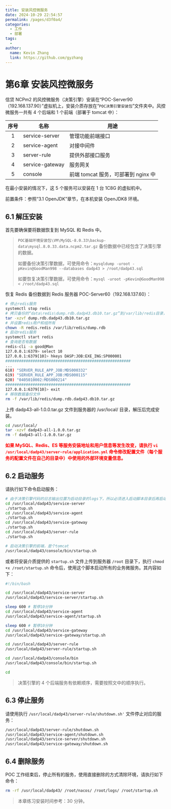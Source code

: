 ```yaml
---
title: 安装风控微服务
date: 2024-10-29 22:54:57
permalink: /pages/d3f0a4/
categories: 
  - 工作
  - 部署
tags: 
  - 
author: 
  name: Kevin Zhang
  link: https://github.com/gyzhang
---
```

# 第6章 安装风控微服务

信贷 NCPm2 的风控微服务（决策引擎）安装在“POC-Server90（192.168.137.90）”虚拟机上，安装介质存放在“`POC决策引擎安装包`”文件夹中。风控微服务一共有 4 个后端和 1 个前端（部署于 tomcat 中）：

| 序号 | 名称            | 用途                                |
| :--: | --------------- | ----------------------------------- |
|  1   | service-server  | 管理功能前端接口                    |
|  2   | service-agent   | 对接中间件                          |
|  3   | server-rule     | 提供外部接口服务                    |
|  4   | service-gateway | 服务网关                            |
|  5   | console         | 前端 tomcat 服务，可部署到 nginx 中 |

在最小安装的情况下，这 5 个服务可以安装在 1 台 1C8G 的虚拟机中。

前置条件：参照“3.1 OpenJDK”章节，在本机安装 OpenJDK8 环境。

## 6.1  解压安装

首先要确保要将数据恢复到 MySQL 和 Redis 中。

> `POC基础环境安装包\VM\MySQL-8.0.33\backup-data\mysql.8.0.33.data.ncpm2.tar.gz` 备份数据中已经包含了决策引擎的数据。
>
> 如要备份决策引擎数据，可使用命令：`mysqldump -uroot -pKevin@GoodMan998 --databases dadp43 > /root/dadp43.sql`
>
> 如要恢复决策引擎数据，可使用命令：`mysql -uroot -pKevin@GoodMan998 < /root/dadp43.sql`

恢复 Redis 备份数据到 Redis 服务器 POC-Server60（192.168.137.60）：

```bash
# 停止redis服务
systemctl stop redis
# 拷贝备份的“data\redis\dump.rdb.dadp43.db10.tar.gz”到/var/lib/redis目录，解压
tar -xzvf dump.rdb.dadp43.db10.tar.gz
# 并设置redis用户和组所有
chown -R redis.redis /var/lib/redis/dump.rdb
# 启动redis服务
systemctl start redis
# 查询是否有数据
redis-cli -a good@Man
127.0.0.1:6379> select 10
127.0.0.1:6379[10]> hkeys DASP:JOB:EXE_ING:SP000001
#######################################################
...
618) "SERVER_RULE_APP_JOB:MDS000332"
619) "SERVER_RULE_APP_JOB:MDS000115"
620) "0405010002:MDS000214"
#######################################################
127.0.0.1:6379[10]> exit
# 移除数据备份文件
rm -f /var/lib/redis/dump.rdb.dadp43.db10.tar.gz
```

上传 dadp43-all-1.0.0.tar.gz 文件到服务器的 /usr/local/ 目录，解压后完成安装。

```bash
cd /usr/local/
tar -xzvf dadp43-all-1.0.0.tar.gz
rm -f dadp43-all-1.0.0.tar.gz
```

<font color='red'>**如果 MySQL、Redis、ES 等服务安装地址和用户信息等发生改变，请执行 `vi /usr/local/dadp43/server-rule/application.yml` 命令修改配置文件（每个服务的配置文件在自己的目录中）中使用的外部环境变量信息。**</font>

## 6.2 启动服务

请执行如下命令启动服务：

```bash
# 由于决策引擎代码的日志输出位置为启动目录的logs下，所以必须进入启动脚本目录后再启动
cd /usr/local/dadp43/service-server
./startup.sh
cd /usr/local/dadp43/service-agent
./startup.sh
cd /usr/local/dadp43/service-gateway
./startup.sh
cd /usr/local/dadp43/server-rule
./startup.sh

# 启动决策引擎的前端，是个tomcat
/usr/local/dadp43/console/bin/startup.sh
```

或者将安装介质提供的 `startup.sh` 文件上传到服务器 `/root` 目录下，执行 `chmod +x /root/startup.sh` 命令后，使用这个脚本启动所有的业务微服务。其内容如下：

```bash
#!/bin/bash

cd /usr/local/dadp43/service-server
/usr/local/dadp43/service-server/startup.sh

sleep 600 # 暂停10分钟
cd /usr/local/dadp43/service-agent
/usr/local/dadp43/service-agent/startup.sh

sleep 600 # 暂停10分钟
cd /usr/local/dadp43/service-gateway
/usr/local/dadp43/service-gateway/startup.sh

cd /usr/local/dadp43/server-rule
/usr/local/dadp43/server-rule/startup.sh

cd /usr/local/dadp43/console/bin
/usr/local/dadp43/console/bin/startup.sh

cd
```

> 决策引擎的 4 个后端服务有依赖顺序，需要按照文中的顺序执行。

## 6.3 停止服务

请使用执行 `/usr/local/dadp43/server-rule/shutdown.sh'` 文件停止对应的服务：

```bash
/usr/local/dadp43/server-rule/shutdown.sh
/usr/local/dadp43/service-agent/shutdown.sh
/usr/local/dadp43/service-server/shutdown.sh
/usr/local/dadp43/service-gateway/shutdown.sh
```

## 6.4 删除服务

POC 工作结束后，停止所有的服务，使用直接删除的方式清除环境，请执行如下命令：

```bash
rm -rf /usr/local/dadp43/ /root/nacos/ /root/logs/ /root/startup.sh
```

> 本章练习安装时间参考：30 分钟。

<div STYLE="page-break-after: always;"></div>